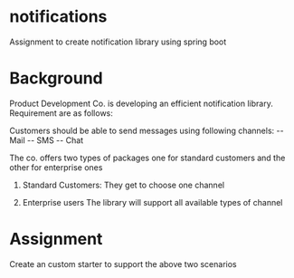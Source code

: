 # notifications
Assignment to create notification library using spring boot

# Background
Product Development Co. is developing an efficient notification library. Requirement are as follows:

Customers should be able to send messages using following channels:
-- Mail
-- SMS
-- Chat

The co. offers two types of packages one for standard customers and the other for enterprise ones
1. Standard Customers:
They get to choose one channel 

2. Enterprise users
The library will support all available types of channel

# Assignment

Create an custom starter to support the above two scenarios

